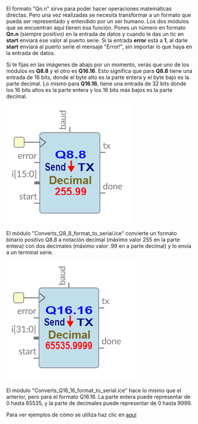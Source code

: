 El formato "Qn.n" sirve para poder hacer operaciones matemáticas directas. Pero una vez realizadas se necesita transformar a un formato que pueda ser representado y entendido por un ser humano. Los dos módulos que se encuentran aquí tienen esa función. Pones un número en formato **Qn.n** (siempre positivo) en la entrada de datos y cuando le das un tic en **start** enviará ese valor al puerto serie. Si la entrada **error** está a **1**, al darle **start** enviará al puerto serie el mensaje "Error!", sin importar lo que haya en la entrada de datos.

Si te fijas en las imágenes de abajo por un momento, verás que uno de los módulos es **Q8.8** y el otro es **Q16.16**. Esto significa que para **Q8.8** tiene una entrada de 16 bits, donde el byte alto es la parte entera y el byte bajo es la parte decimal. Lo mismo para **Q16.16**, tiene una entrada de 32 bits donde los 16 bits altos es la parte entera y los 16 bits más bajos es la parte decimal.

![](https://github.com/Democrito/repositorios/blob/master/Serial_Maths/image/ConvertQ0808formatSerial.PNG)

El módulo "Converts_Q8_8_format_to_serial.ice" convierte un formato binario positivo Q8.8 a notación decimal (máximo valor 255 en la parte entera) con dos decimales (máximo valor .99 en a parte decimal) y lo envía a un terminal serie.

![](https://github.com/Democrito/repositorios/blob/master/Serial_Maths/image/ConvertQ1616formatSerial.PNG)

El módulo "Converts_Q16_16_format_to_serial.ice" hace lo mismo que el anterior, pero para el formato Q16.16. La parte entera puede representar de 0 hasta 65535, y la parte de decimales puede representar de 0 hasta 9999.


Para ver ejemplos de cómo se utiliza haz clic en [aquí](https://github.com/Democrito/repositorios/tree/master/Maths/div_fix_point#ejemplos-de-implementaci%C3%B3n-a-trav%C3%A9s-del-puerto-serie)
